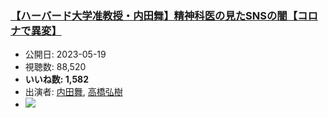 ### [【ハーバード大学准教授・内田舞】精神科医の見たSNSの闇【コロナで異変】](https://www.youtube.com/watch?v=Z3yGmsV1RAw)
-   公開日: 2023-05-19
-   視聴数: 88,520
-   **いいね数: 1,582**
-   出演者: [内田舞](/rehacq_fan/people/内田舞 "wikilink"), [高橋弘樹](/rehacq_fan/people/高橋弘樹 "wikilink")
- [![](https://img.youtube.com/vi/Z3yGmsV1RAw/hqdefault.jpg)](https://www.youtube.com/watch?v=Z3yGmsV1RAw)
